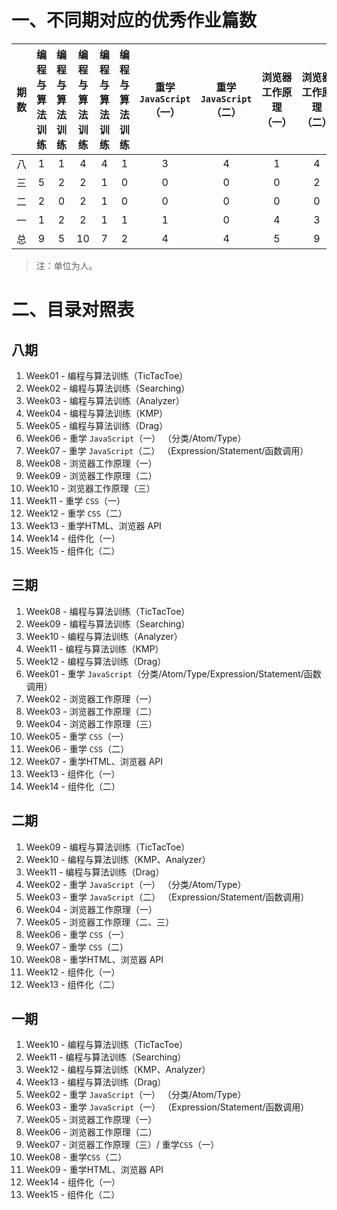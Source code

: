 # 一、不同期对应的优秀作业篇数

| 期数 | 编程与算法训练 | 编程与算法训练 | 编程与算法训练 | 编程与算法训练 | 编程与算法训练 | 重学 `JavaScript`（一） | 重学 `JavaScript`（二） | 浏览器工作原理（一） | 浏览器工作原理（二） | 浏览器工作原理（三） | 重学 `CSS`（一） | 重学 `CSS`（二） | 重学HTML、浏览器 API | 组件化（一） | 组件化（二） |
| :----: | :----: | :----: | :----: | :----: | :----: | :----: | :----: | :----: | :----: | :----: | :----: | :----: | :----: | :----: | :----: |
| 八 | 1 | 1 | 4 | 4 | 1 | 3 | 4 | 1 | 4 | 1 | 2 | 5 | 2 | 0 | 2 |
| 三 | 5 | 2 | 2 | 1 | 0 | 0 | 0 | 0 | 2 | 0 | 0 | 1 | 6 | 2 | 0 |
| 二 | 2 | 0 | 2 | 1 | 0 | 0 | 0 | 0 | 0 | 0 | 5 | 13 | 2 | 0 | 0 |
| 一 | 1 | 2 | 2 | 1 | 1 | 1 | 0 | 4 | 3 | 3 | 2 | 2 | 1 | 3 | 1 |
| 总 | 9 | 5 | 10 | 7 | 2 | 4 | 4 | 5 | 9 | 4 | 9 | 21 | 11 | 3 |

> 注：单位为人。

# 二、目录对照表

## 八期
1. Week01 - 编程与算法训练（TicTacToe）
2. Week02 - 编程与算法训练（Searching）
3. Week03 - 编程与算法训练（Analyzer）
4. Week04 - 编程与算法训练（KMP）
5. Week05 - 编程与算法训练（Drag）
6. Week06 - 重学 `JavaScript`（一） （分类/Atom/Type）
7. Week07 - 重学 `JavaScript`（二） （Expression/Statement/函数调用） 
8. Week08 - 浏览器工作原理（一）  
9. Week09 - 浏览器工作原理（二）  
10. Week10 - 浏览器工作原理（三）  
11. Week11 - 重学 `CSS`（一）  
12. Week12 - 重学 `CSS`（二）  
13. Week13 - 重学HTML、浏览器 API   
14. Week14 - 组件化（一）    
15. Week15 - 组件化（二）    

## 三期
1. Week08 - 编程与算法训练（TicTacToe）
2. Week09 - 编程与算法训练（Searching）
3. Week10 - 编程与算法训练（Analyzer）
4. Week11 - 编程与算法训练（KMP）
5. Week12 - 编程与算法训练（Drag）
6. Week01 - 重学 `JavaScript`（分类/Atom/Type/Expression/Statement/函数调用） 
7. Week02 - 浏览器工作原理（一） 
8. Week03 - 浏览器工作原理（二） 
9. Week04 - 浏览器工作原理（三） 
10. Week05 - 重学 `CSS`（一） 
11. Week06 - 重学 `CSS`（二） 
12. Week07 - 重学HTML、浏览器 API  
13. Week13 - 组件化（一）
14. Week14 - 组件化（二）

## 二期
1. Week09 - 编程与算法训练（TicTacToe）
2. Week10 - 编程与算法训练（KMP、Analyzer）
3. Week11 - 编程与算法训练（Drag）
4. Week02 - 重学 `JavaScript`（一） （分类/Atom/Type）
5. Week03 - 重学 `JavaScript`（二） （Expression/Statement/函数调用） 
6. Week04 - 浏览器工作原理（一）
7. Week05 - 浏览器工作原理（二、三）
8. Week06 - 重学 `CSS`（一） 
9. Week07 - 重学 `CSS`（二） 
10. Week08 - 重学HTML、浏览器 API
11. Week12 - 组件化（一）
12. Week13 - 组件化（二）

## 一期
1. Week10 - 编程与算法训练（TicTacToe）
2. Week11 - 编程与算法训练（Searching）
3. Week12 - 编程与算法训练（KMP、Analyzer）
4. Week13 - 编程与算法训练（Drag）
5. Week02 - 重学 `JavaScript`（一） （分类/Atom/Type）
6. Week03 - 重学 `JavaScript`（一） （Expression/Statement/函数调用） 
7. Week05 - 浏览器工作原理（一） 
8. Week06 - 浏览器工作原理（二） 
9. Week07 - 浏览器工作原理（三）/ 重学`CSS`（一）  
10. Week08 - 重学`CSS`（二） 
11. Week09 - 重学HTML、浏览器 API  
12. Week14 - 组件化（一）
13. Week15 - 组件化（二）
